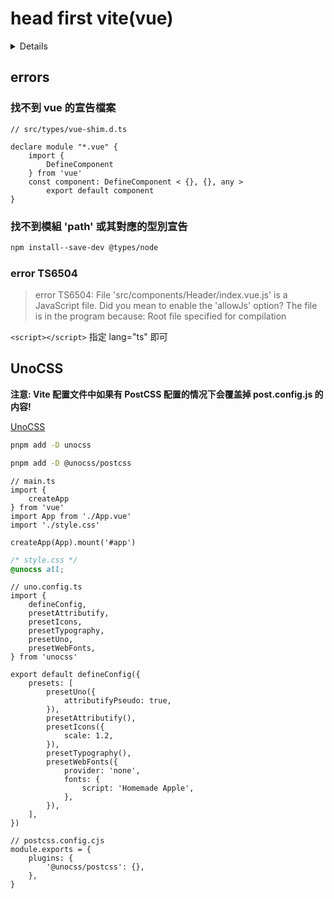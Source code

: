 # head first vite(vue)

<details>

This template should help get you started developing with Vue 3 and TypeScript in Vite. The template uses Vue 3 `<script setup>` SFCs, check out the [script setup docs](https://v3.vuejs.org/api/sfc-script-setup.html#sfc-script-setup) to learn more.

## Recommended IDE Setup

* [VS Code](https://code.visualstudio.com/) + [Volar](https://marketplace.visualstudio.com/items?itemName=Vue.volar) (and disable Vetur) + [TypeScript Vue Plugin (Volar)](https://marketplace.visualstudio.com/items?itemName=Vue.vscode-typescript-vue-plugin).

## Type Support For `.vue` Imports in TS

TypeScript cannot handle type information for `.vue` imports by default, so we replace the `tsc` CLI with `vue-tsc` for type checking. In editors, we need [TypeScript Vue Plugin (Volar)](https://marketplace.visualstudio.com/items?itemName=Vue.vscode-typescript-vue-plugin) to make the TypeScript language service aware of `.vue` types.

If the standalone TypeScript plugin doesn't feel fast enough to you, Volar has also implemented a [Take Over Mode](https://github.com/johnsoncodehk/volar/discussions/471#discussioncomment-1361669) that is more performant. You can enable it by the following steps:

1. Disable the built-in TypeScript Extension
   1. Run `Extensions: Show Built-in Extensions` from VSCode's command palette
   2. Find `TypeScript and JavaScript Language Features` , right click and select `Disable (Workspace)`

2. Reload the VSCode window by running `Developer: Reload Window` from the command palette.
</details>

## errors

### 找不到 vue 的宣告檔案

```JS
// src/types/vue-shim.d.ts

declare module "*.vue" {
    import {
        DefineComponent
    } from 'vue'
    const component: DefineComponent < {}, {}, any >
        export default component
}
```

### 找不到模組 'path' 或其對應的型別宣告

```bash
npm install--save-dev @types/node
```

### error TS6504

> error TS6504: File 'src/components/Header/index.vue.js' is a JavaScript file. Did you mean to enable the 'allowJs' option? The file is in the program because: Root file specified for compilation

`<script></script>` 指定 lang="ts" 即可

## UnoCSS

**注意: Vite 配置文件中如果有 PostCSS 配置的情况下会覆盖掉 post.config.js 的内容!**
<!-- official website hyperlink -->
[UnoCSS](https://unocss.dev/integrations/vite)

```bash
pnpm add -D unocss
```

```bash
pnpm add -D @unocss/postcss
```

```JS
// main.ts
import {
    createApp
} from 'vue'
import App from './App.vue'
import './style.css'

createApp(App).mount('#app')
```

```css
/* style.css */
@unocss all;
```

```JS
// uno.config.ts
import {
    defineConfig,
    presetAttributify,
    presetIcons,
    presetTypography,
    presetUno,
    presetWebFonts,
} from 'unocss'

export default defineConfig({
    presets: [
        presetUno({
            attributifyPseudo: true,
        }),
        presetAttributify(),
        presetIcons({
            scale: 1.2,
        }),
        presetTypography(),
        presetWebFonts({
            provider: 'none',
            fonts: {
                script: 'Homemade Apple',
            },
        }),
    ],
})
```

```JS
// postcss.config.cjs
module.exports = {
    plugins: {
        '@unocss/postcss': {},
    },
}
```
